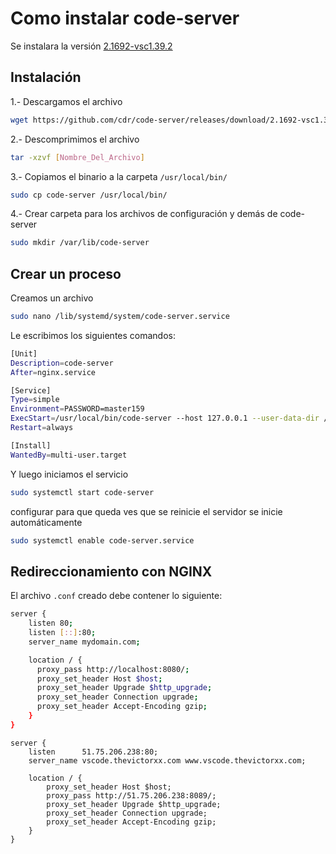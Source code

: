 # Como instalar code-server

Se instalara la versión [2.1692-vsc1.39.2](https://github.com/cdr/code-server/releases/tag/2.1692-vsc1.39.2)

## Instalación

1.- Descargamos el archivo

```bash
wget https://github.com/cdr/code-server/releases/download/2.1692-vsc1.39.2/code-server2.1692-vsc1.39.2-linux-x86_64.tar.gz
```

2.- Descomprimimos el archivo

```bash
tar -xzvf [Nombre_Del_Archivo]
```

3.- Copiamos el binario a la carpeta `/usr/local/bin/`

```bash
sudo cp code-server /usr/local/bin/
```

4.- Crear carpeta para los archivos de configuración y demás de code-server

```bash
sudo mkdir /var/lib/code-server
```

## Crear un proceso

Creamos un archivo

```bash
sudo nano /lib/systemd/system/code-server.service
```

Le escribimos los siguientes comandos:

```bash
[Unit]
Description=code-server
After=nginx.service

[Service]
Type=simple
Environment=PASSWORD=master159
ExecStart=/usr/local/bin/code-server --host 127.0.0.1 --user-data-dir /var/lib/code-server --auth password
Restart=always

[Install]
WantedBy=multi-user.target
```

Y luego iniciamos el servicio

```bash
sudo systemctl start code-server
```

configurar para que queda ves que se reinicie el servidor se inicie automáticamente

```bash
sudo systemctl enable code-server.service
```

## Redireccionamiento con NGINX

El archivo `.conf` creado debe contener lo siguiente:

```bash
server {
    listen 80;
    listen [::]:80;
    server_name mydomain.com;

    location / {
      proxy_pass http://localhost:8080/;
      proxy_set_header Host $host;
      proxy_set_header Upgrade $http_upgrade;
      proxy_set_header Connection upgrade;
      proxy_set_header Accept-Encoding gzip;
    }
}
```

```
server {
    listen      51.75.206.238:80;
    server_name vscode.thevictorxx.com www.vscode.thevictorxx.com;

    location / {
        proxy_set_header Host $host;
        proxy_pass http://51.75.206.238:8089/;
        proxy_set_header Upgrade $http_upgrade;
        proxy_set_header Connection upgrade;
        proxy_set_header Accept-Encoding gzip;
    }
}
```

